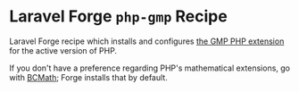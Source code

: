 # Laravel Forge `php-gmp` Recipe
Laravel Forge recipe which installs and configures [the GMP PHP extension](https://www.php.net/manual/en/book.gmp.php) for the active version of PHP.

If you don't have a preference regarding PHP's mathematical extensions, go with [BCMath](https://www.php.net/manual/en/book.bc.php); Forge installs that by default.
